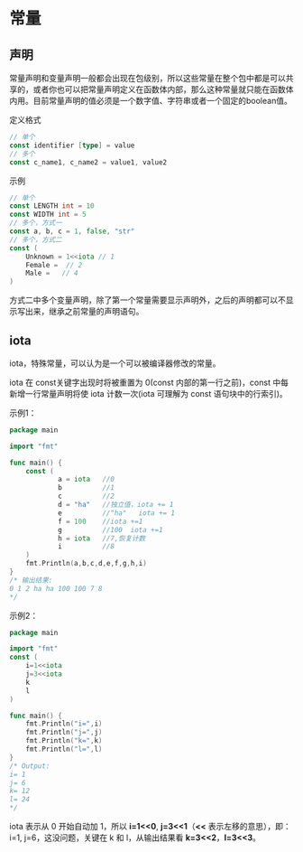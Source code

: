 # 常量

## 声明

常量声明和变量声明一般都会出现在包级别，所以这些常量在整个包中都是可以共享的，或者你也可以把常量声明定义在函数体内部，那么这种常量就只能在函数体内用。目前常量声明的值必须是一个数字值、字符串或者一个固定的boolean值。

定义格式

```go
// 单个
const identifier [type] = value
// 多个
const c_name1, c_name2 = value1, value2

```

示例

```go
// 单个
const LENGTH int = 10
const WIDTH int = 5
// 多个，方式一
const a, b, c = 1, false, "str"
// 多个，方式二
const (
    Unknown = 1<<iota // 1
    Female =  // 2
    Male =   // 4
)
```

方式二中多个变量声明，除了第一个常量需要显示声明外，之后的声明都可以不显示写出来，继承之前常量的声明语句。

## iota

iota，特殊常量，可以认为是一个可以被编译器修改的常量。

iota 在 const关键字出现时将被重置为 0(const 内部的第一行之前)，const 中每新增一行常量声明将使 iota 计数一次(iota 可理解为 const 语句块中的行索引)。

示例1：

```go
package main

import "fmt"

func main() {
    const (
            a = iota   //0
            b          //1
            c          //2
            d = "ha"   //独立值，iota += 1
            e          //"ha"   iota += 1
            f = 100    //iota +=1
            g          //100  iota +=1
            h = iota   //7,恢复计数
            i          //8
    )
    fmt.Println(a,b,c,d,e,f,g,h,i)
}
/* 输出结果:
0 1 2 ha ha 100 100 7 8
*/
```

示例2：

```go
package main

import "fmt"
const (
    i=1<<iota
    j=3<<iota
    k
    l
)

func main() {
    fmt.Println("i=",i)
    fmt.Println("j=",j)
    fmt.Println("k=",k)
    fmt.Println("l=",l)
}
/* Output:
i= 1
j= 6
k= 12
l= 24
*/
```

iota 表示从 0 开始自动加 1，所以 **i=1<<0**, **j=3<<1**（**<<** 表示左移的意思），即：i=1, j=6，这没问题，关键在 k 和 l，从输出结果看 **k=3<<2**，**l=3<<3**。